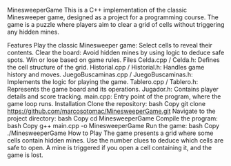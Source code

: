 MinesweeperGame
This is a C++ implementation of the classic Minesweeper game, designed as a project for a programming course. The game is a puzzle where players aim to clear a grid of cells without triggering any hidden mines.

Features
Play the classic Minesweeper game: Select cells to reveal their contents.
Clear the board: Avoid hidden mines by using logic to deduce safe spots.
Win or lose based on game rules.
Files
Celda.cpp / Celda.h: Defines the cell structure of the grid.
Historial.cpp / Historial.h: Handles game history and moves.
JuegoBuscaminas.cpp / JuegoBuscaminas.h: Implements the logic for playing the game.
Tablero.cpp / Tablero.h: Represents the game board and its operations.
Jugador.h: Contains player details and score tracking.
main.cpp: Entry point of the program, where the game loop runs.
Installation
Clone the repository:
bash
Copy
git clone https://github.com/marcosotomac/MinesweeperGame.git
Navigate to the project directory:
bash
Copy
cd MinesweeperGame
Compile the program:
bash
Copy
g++ main.cpp -o MinesweeperGame
Run the game:
bash
Copy
./MinesweeperGame
How to Play
The game presents a grid where some cells contain hidden mines.
Use the number clues to deduce which cells are safe to open.
A mine is triggered if you open a cell containing it, and the game is lost.
